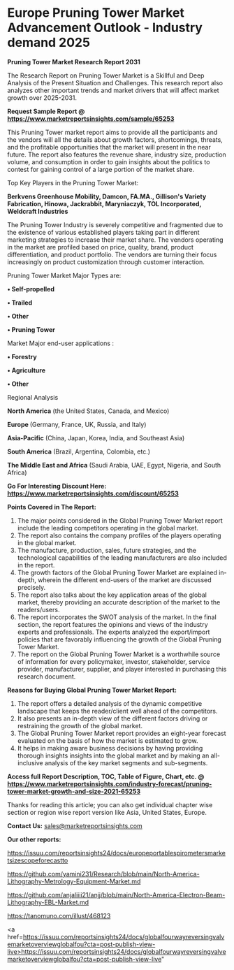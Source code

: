  # Europe Pruning Tower Market Advancement Outlook - Industry demand 2025

<strong>Pruning Tower Market Research Report 2031</strong>

The Research Report on Pruning Tower Market is a Skillful and Deep Analysis of the Present Situation and Challenges. This research report also analyzes other important trends and market drivers that will affect market growth over 2025-2031.

<strong>Request Sample Report @ <a href=https://www.marketreportsinsights.com/sample/65253>https://www.marketreportsinsights.com/sample/65253</a></strong>

This Pruning Tower market report aims to provide all the participants and the vendors will all the details about growth factors, shortcomings, threats, and the profitable opportunities that the market will present in the near future. The report also features the revenue share, industry size, production volume, and consumption in order to gain insights about the politics to contest for gaining control of a large portion of the market share.

Top Key Players in the Pruning Tower Market:

<strong>Berkvens Greenhouse Mobility, Damcon, FA.MA., Gillison&#39;s Variety Fabrication, Hinowa, Jackrabbit, Maryniaczyk, TOL Incorporated, Weldcraft Industries</strong>

The Pruning Tower Industry is severely competitive and fragmented due to the existence of various established players taking part in different marketing strategies to increase their market share. The vendors operating in the market are profiled based on price, quality, brand, product differentiation, and product portfolio. The vendors are turning their focus increasingly on product customization through customer interaction.

Pruning Tower Market Major Types are:

<strong>• Self-propelled

• Trailed

• Other

• Pruning Tower</strong>

Market Major end-user applications :

<strong>• Forestry

• Agriculture

• Other</strong>

Regional Analysis

</u><strong><b>North America</b></strong> (the United States, Canada, and Mexico)

<strong><b>Europe </b></strong>(Germany, France, UK, Russia, and Italy)

<strong><b>Asia-Pacific</b></strong> (China, Japan, Korea, India, and Southeast Asia)

<strong><b>South America</b></strong> (Brazil, Argentina, Colombia, etc.)

<strong><b>The Middle East and Africa</b></strong> (Saudi Arabia, UAE, Egypt, Nigeria, and South Africa)

<strong>Go For Interesting Discount Here: <a href=https://www.marketreportsinsights.com/discount/65253>https://www.marketreportsinsights.com/discount/65253</a></strong>

<strong>Points Covered in The Report:</strong>
<ol>
  <li>The major points considered in the Global Pruning Tower Market report include the leading competitors operating in the global market.</li>
  <li>The report also contains the company profiles of the players operating in the global market.</li>
  <li>The manufacture, production, sales, future strategies, and the technological capabilities of the leading manufacturers are also included in the report.</li>
  <li>The growth factors of the Global Pruning Tower Market are explained in-depth, wherein the different end-users of the market are discussed precisely.</li>
  <li>The report also talks about the key application areas of the global market, thereby providing an accurate description of the market to the readers/users.</li>
  <li>The report incorporates the SWOT analysis of the market. In the final section, the report features the opinions and views of the industry experts and professionals. The experts analyzed the export/import policies that are favorably influencing the growth of the Global Pruning Tower Market.</li>
  <li>The report on the Global Pruning Tower Market is a worthwhile source of information for every policymaker, investor, stakeholder, service provider, manufacturer, supplier, and player interested in purchasing this research document.</li>
</ol>
<strong>Reasons for Buying Global Pruning Tower Market Report:</strong>

<ol>
  <li>The report offers a detailed analysis of the dynamic competitive landscape that keeps the reader/client well ahead of the competitors.</li>
  <li>It also presents an in-depth view of the different factors driving or restraining the growth of the global market.</li>
  <li>The Global Pruning Tower Market report provides an eight-year forecast evaluated on the basis of how the market is estimated to grow.</li>
  <li>It helps in making aware business decisions by having providing thorough insights insights into the global market and by making an all-inclusive analysis of the key market segments and sub-segments.</li>
</ol>
<strong>Access full Report Description, TOC, Table of Figure, Chart, etc. @ <a href=https://www.marketreportsinsights.com/industry-forecast/pruning-tower-market-growth-and-size-2021-65253>https://www.marketreportsinsights.com/industry-forecast/pruning-tower-market-growth-and-size-2021-65253</a></strong>


Thanks for reading this article; you can also get individual chapter wise section or region wise report version like Asia, United States, Europe.

<strong>Contact Us:</strong>
sales@marketreportsinsights.com

<strong>Our other reports:</strong>

<a href=https://issuu.com/reportsinsights24/docs/europeportablespirometersmarketsizescopeforecastto>https://issuu.com/reportsinsights24/docs/europeportablespirometersmarketsizescopeforecastto</a>

<a href=https://github.com/yamini231/Research/blob/main/North-America-Lithography-Metrology-Equipment-Market.md>https://github.com/yamini231/Research/blob/main/North-America-Lithography-Metrology-Equipment-Market.md</a>

<a href=https://github.com/anjaliiii21/anjj/blob/main/North-America-Electron-Beam-Lithography-EBL-Market.md>https://github.com/anjaliiii21/anjj/blob/main/North-America-Electron-Beam-Lithography-EBL-Market.md</a>

<a href=https://tanomuno.com/illust/468123>https://tanomuno.com/illust/468123</a>

<a href=https://issuu.com/reportsinsights24/docs/globalfourwayreversingvalvemarketoverviewglobalfou?cta=post-publish-view-live>https://issuu.com/reportsinsights24/docs/globalfourwayreversingvalvemarketoverviewglobalfou?cta=post-publish-view-live</a>"
